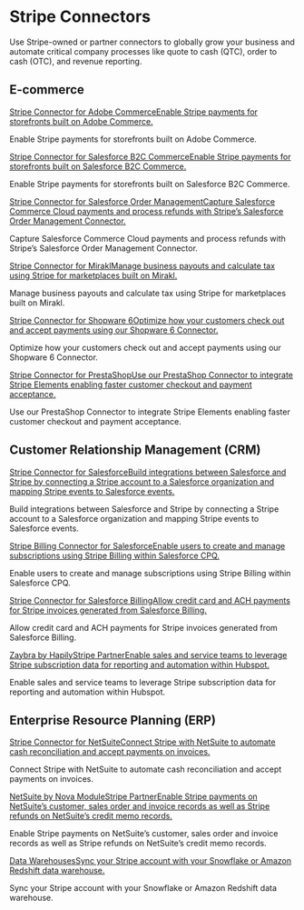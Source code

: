 # Stripe Connectors

Use Stripe-owned or partner connectors to globally grow your business and automate critical company processes like quote to cash (QTC), order to cash (OTC), and revenue reporting.

## E-commerce

[Stripe Connector for Adobe CommerceEnable Stripe payments for storefronts built on Adobe Commerce.](/connectors/adobe-commerce)

Enable Stripe payments for storefronts built on Adobe Commerce.

[Stripe Connector for Salesforce B2C CommerceEnable Stripe payments for storefronts built on Salesforce B2C Commerce.](/connectors/salesforce-commerce-cloud)

Enable Stripe payments for storefronts built on Salesforce B2C Commerce.

[Stripe Connector for Salesforce Order ManagementCapture Salesforce Commerce Cloud payments and process refunds with Stripe’s Salesforce Order Management Connector.](/connectors/salesforce-order-management)

Capture Salesforce Commerce Cloud payments and process refunds with Stripe’s Salesforce Order Management Connector.

[Stripe Connector for MiraklManage business payouts and calculate tax using Stripe for marketplaces built on Mirakl.](/connectors/mirakl)

Manage business payouts and calculate tax using Stripe for marketplaces built on Mirakl.

[Stripe Connector for Shopware 6Optimize how your customers check out and accept payments using our Shopware 6 Connector.](/connectors/shopware6)

Optimize how your customers check out and accept payments using our Shopware 6 Connector.

[Stripe Connector for PrestaShopUse our PrestaShop Connector to integrate Stripe Elements enabling faster customer checkout and payment acceptance.](/connectors/prestashop)

Use our PrestaShop Connector to integrate Stripe Elements enabling faster customer checkout and payment acceptance.

## Customer Relationship Management (CRM)

[Stripe Connector for SalesforceBuild integrations between Salesforce and Stripe by connecting a Stripe account to a Salesforce organization and mapping Stripe events to Salesforce events.](/connectors/stripe-connector-for-salesforce/overview)

Build integrations between Salesforce and Stripe by connecting a Stripe account to a Salesforce organization and mapping Stripe events to Salesforce events.

[Stripe Billing Connector for SalesforceEnable users to create and manage subscriptions using Stripe Billing within Salesforce CPQ.](/billing/integrations/salesforce)

Enable users to create and manage subscriptions using Stripe Billing within Salesforce CPQ.

[Stripe Connector for Salesforce BillingAllow credit card and ACH payments for Stripe invoices generated from Salesforce Billing.](/connectors/salesforce-billing)

Allow credit card and ACH payments for Stripe invoices generated from Salesforce Billing.

[Zaybra by HapilyStripe PartnerEnable sales and service teams to leverage Stripe subscription data for reporting and automation within Hubspot.](https://www.zaybra.com/)

Enable sales and service teams to leverage Stripe subscription data for reporting and automation within Hubspot.

## Enterprise Resource Planning (ERP)

[Stripe Connector for NetSuiteConnect Stripe with NetSuite to automate cash reconciliation and accept payments on invoices.](/connectors/netsuite/overview)

Connect Stripe with NetSuite to automate cash reconciliation and accept payments on invoices.

[NetSuite by Nova ModuleStripe PartnerEnable Stripe payments on NetSuite’s customer, sales order and invoice records as well as Stripe refunds on NetSuite’s credit memo records.](https://www.novamodule.com/netsuite-integrations/stripe-netsuite-integration-connector)

Enable Stripe payments on NetSuite’s customer, sales order and invoice records as well as Stripe refunds on NetSuite’s credit memo records.

[Data WarehousesSync your Stripe account with your Snowflake or Amazon Redshift data warehouse.](/stripe-data)

Sync your Stripe account with your Snowflake or Amazon Redshift data warehouse.
